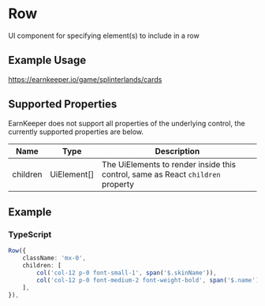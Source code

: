 # Row

UI component for specifying element(s) to include in a row

## Example Usage

<https://earnkeeper.io/game/splinterlands/cards>

## Supported Properties

EarnKeeper does not support all properties of the underlying control, the currently supported properties are below.

| Name     | Type         | Description                                                                     |
| -------- | ------------ | ------------------------------------------------------------------------------- |
| children | UiElement\[] | The UiElements to render inside this control, same as React `children` property |

## Example

### TypeScript

```typescript
Row({
    className: 'mx-0',
    children: [
        col('col-12 p-0 font-small-1', span('$.skinName')),
        col('col-12 p-0 font-medium-2 font-weight-bold', span('$.name')),
    ],
}),
```
